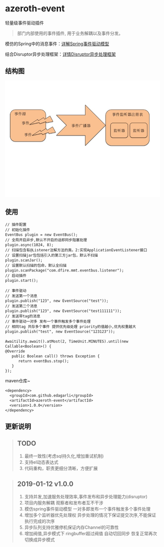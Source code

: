 # azeroth-event
轻量级事件驱动插件

>  部门内部使用的事件插件, 用于业务解耦以及事件分发。

模仿的Spring中的消息事件：[详解Spring事件驱动模型](http://jinnianshilongnian.iteye.com/blog/1902886)

结合Disruptor异步处理框架：[详情Disruptor异步处理框架](https://github.com/LMAX-Exchange/disruptor)

## 结构图

![event](static/event.jpg)

## 使用

```
// 插件配置
// 初始化插件
EventBus plugin = new EventBus();
// 全局开启异步,默认不开启的话即同步阻塞处理
plugin.async(1024, 8);
// 扫描包含有@Listener注解方法的类。2:实现ApplicationEventListener接口
// 设置扫描jar包包括引入的第三方jar包，默认不扫描
plugin.scanJar();
// 设置默认扫描的包命，默认全扫描
plugin.scanPackage("com.dfire.mmt.eventbus.listener");
// 启动插件
plugin.start();

// 事件驱动
// 发送第一个消息
plugin.publish("123", new EventSource("test"));
// 发送第二个消息
plugin.publish("123", new EventSource("test111111"));
// 发送带tag的消息 
// 事件驱动一对多 发布一个事件触发多个事件处理
// 相同tag 共存多个事件 提供优先级处理 priority的值越小,优先权重越大
plugin.publish("test", new EventSource("123123"));

Awaitility.await().atMost(2, TimeUnit.MINUTES).until(new Callable<Boolean>() {
@Override
   public Boolean call() throws Exception {
	  return eventBus.stop();
   }
});
```
maven仓库~

```
<dependency>
  <groupId>com.github.edagarli</groupId>
  <artifactId>azeroth-event</artifactId>
  <version>1.0.0</version>
</dependency>
```
## 更新说明

>## TODO
>
>1. 最终一致性(考虑sql持久化,增加重试机制)
>2. 支持el动态表达式
>3. 代码重构，职责更细分清晰，方便扩展

>## 2019-01-12 v1.0.0
>1. 支持并发,加速服务处理效率,事件发布和异步处理能力(disruptor)
>2. 项目内服务解耦 观察者和发布者互不干涉 
>3. 模仿spring事件驱动模型 一对多即发布一个事件触发多个事件处理
>4. 增加多个监听器优先处理权 异步处理的情况下保证提交次序,不能保证执行完成的次序
>5. 异步队列支持优雅停机保证内存Channel的可靠性
>6. 增加阀值,异步模式下 ringbuffer超过阀值 自动切回同步 恢复正常再次切换成异步模式

